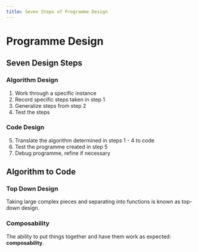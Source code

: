 ```yaml
---
title: Seven Steps of Programme Design
---
```

Programme Design
================
Seven Design Steps
------------------

### Algorithm Design
1. Work through a specific instance
2. Record specific steps taken in step 1
3. Generalize steps from step 2
4. Test the steps

### Code Design
5. Translate the algorithm determined in steps 1 - 4 to code
6. Test the programme created in step 5
7. Debug programme, refine if necessary

Algorithm to Code
-----------------

### Top Down Design
Taking large complex pieces and separating into functions is known as top-down design.

### Composability
The ability to put things together and have them work as expected: __composability__.
